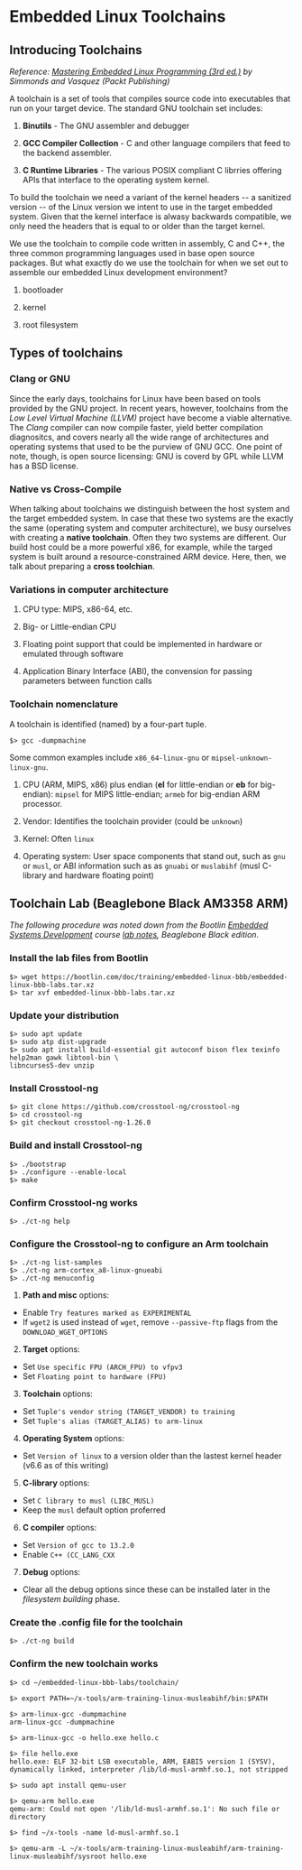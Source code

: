 # Embedded Linux Toolchains

## Introducing Toolchains

*Reference: [Mastering Embedded Linux Programming (3rd ed.)](https://www.packtpub.com/en-us/product/mastering-embedded-linux-programming-9781789530384) by Simmonds and Vasquez (Packt Publishing)*

A toolchain is a set of tools that compiles source code into executables that run on your target device. The standard GNU toolchain set includes:

1. **Binutils** - The GNU assembler and debugger

2. **GCC Compiler Collection** - C and other language compilers that feed to the backend assembler.

3. **C Runtime Libraries** - The various POSIX compliant C librries offering APIs that interface to the operating system kernel. 

To build the toolchain we need a variant of the kernel headers -- a sanitized version -- of the Linux version we intent to use in the target embedded system. Given that the kernel interface is alwasy backwards compatible, we only need the headers that is equal to or older than the target kernel.

We use the toolchain to compile code written in assembly, C and C++, the three common programming languages used in base open source packages. But what exactly do we use the toolchain for when we set out to assemble our embedded Linux development environment? 

1. bootloader

2. kernel

3. root filesystem

## Types of toolchains

### Clang or GNU

Since the early days, toolchains for Linux have been based on tools provided by the GNU project. In recent years, however, toolchains from the *Low Level Virtual Machine (LLVM)* project have become a viable alternative.  The *Clang* compiler can now compile faster, yield better compilation diagnositcs, and covers nearly all the wide range of architectures and operating systems that used to be the purview of GNU GCC. One point of note, though, is open source licensing: GNU is coverd by GPL while LLVM has a BSD license.

### Native vs Cross-Compile

When talking about toolchains we distinguish between the host system and the target embedded system. In case that these two systems are the exactly the same (operating system and computer architecture), we busy ourselves with creating a **native toolchain**. Often they two systems are different. Our build host could be a more powerful x86, for example, while the targed system is built around a resource-constrained ARM device. Here, then, we talk about preparing a **cross toolchian**.

### Variations in computer architecture

1. CPU type: MIPS, x86-64, etc.

2. Big- or Little-endian CPU

3. Floating point support that could be implemented in hardware or emulated through software

4. Application Binary Interface (ABI), the convension for passing parameters between function calls

### Toolchain nomenclature

A toolchain is identified (named) by a four-part tuple. 

```
$> gcc -dumpmachine
```

Some common examples include `x86_64-linux-gnu` or `mipsel-unknown-linux-gnu`.

1. CPU (ARM, MIPS, x86) plus endian (**el** for little-endian or **eb** for big-endian): `mipsel` for MIPS little-endian; `armeb` for big-endian ARM processor.

2. Vendor: Identifies the toolchain provider (could be `unknown`) 

3. Kernel: Often `linux`

4. Operating system: User space components that stand out, such as `gnu` or `musl`, or ABI information such as as `gnuabi` or `muslabihf` (musl C-library and hardware floating point)

## Toolchain Lab  (Beaglebone Black AM3358 ARM)

*The following procedure was noted down from the Bootlin [Embedded Systems Development](https://bootlin.com/training/embedded-linux/) course [lab notes](https://bootlin.com/doc/training/embedded-linux-bbb/embedded-linux-bbb-labs.pdf), Beaglebone Black edition.*

### Install the lab files from Bootlin

```
$> wget https://bootlin.com/doc/training/embedded-linux-bbb/embedded-linux-bbb-labs.tar.xz
$> tar xvf embedded-linux-bbb-labs.tar.xz
```

### Update your distribution

```
$> sudo apt update
$> sudo atp dist-upgrade
$> sudo apt install build-essential git autoconf bison flex texinfo help2man gawk libtool-bin \
libncurses5-dev unzip
```

### Install Crosstool-ng

```
$> git clone https://github.com/crosstool-ng/crosstool-ng
$> cd crosstool-ng
$> git checkout crosstool-ng-1.26.0
```

### Build and install Crosstool-ng

```
$> ./bootstrap
$> ./configure --enable-local
$> make
```

### Confirm Crosstool-ng works

```
$> ./ct-ng help
```

### Configure the Crosstool-ng to configure an Arm toolchain

```
$> ./ct-ng list-samples
$> ./ct-ng arm-cortex_a8-linux-gnueabi
$> ./ct-ng menuconfig
```

1. **Path and misc** options:

- Enable `Try features marked as EXPERIMENTAL`
- If `wget2` is used instead of `wget`, remove `--passive-ftp` flags from the `DOWNLOAD_WGET_OPTIONS`

2. **Target** options:

- Set `Use specific FPU (ARCH_FPU) to vfpv3`
- Set `Floating point to hardware (FPU)`

3. **Toolchain** options:

- Set `Tuple's vendor string (TARGET_VENDOR) to training`
- Set `Tuple's alias (TARGET_ALIAS) to arm-linux`

4. **Operating System** options:

- Set `Version of linux` to a version older than the lastest kernel header (v6.6 as of this writing)

5. **C-library** options:

- Set `C library to musl (LIBC_MUSL)`
- Keep the `musl` default option proferred

6. **C compiler** options:

- Set `Version of gcc to 13.2.0`
- Enable `C++ (CC_LANG_CXX`

7. **Debug** options:

- Clear all the debug options since these can be installed later in the *filesystem building* phase.

### Create the .config file for the toolchain

```
$> ./ct-ng build
```

### Confirm the new toolchain works

```
$> cd ~/embedded-linux-bbb-labs/toolchain/

$> export PATH=~/x-tools/arm-training-linux-musleabihf/bin:$PATH
```
```
$> arm-linux-gcc -dumpmachine
arm-linux-gcc -dumpmachine
```
```
$> arm-linux-gcc -o hello.exe hello.c
```
```
$> file hello.exe
hello.exe: ELF 32-bit LSB executable, ARM, EABI5 version 1 (SYSV), dynamically linked, interpreter /lib/ld-musl-armhf.so.1, not stripped
```
```
$> sudo apt install qemu-user

$> qemu-arm hello.exe
qemu-arm: Could not open '/lib/ld-musl-armhf.so.1': No such file or directory
```
```
$> find ~/x-tools -name ld-musl-armhf.so.1

$> qemu-arm -L ~/x-tools/arm-training-linux-musleabihf/arm-training-linux-musleabihf/sysroot hello.exe
```